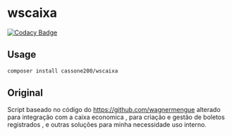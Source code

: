 # wscaixa

[![Codacy Badge](https://api.codacy.com/project/badge/Grade/ac7f2f9d821b4569a09dae3fce38a23a)](https://www.codacy.com/manual/thiagoedson/wscaixa?utm_source=github.com&amp;utm_medium=referral&amp;utm_content=thiagoedson/wscaixa&amp;utm_campaign=Badge_Grade)

## Usage
```bash
composer install cassone200/wscaixa
```

## Original
Script baseado no código do https://github.com/wagnermengue 
alterado para  integração com a caixa economica , para criação e gestão de boletos registrados , e outras soluções para minha necessidade uso interno.
